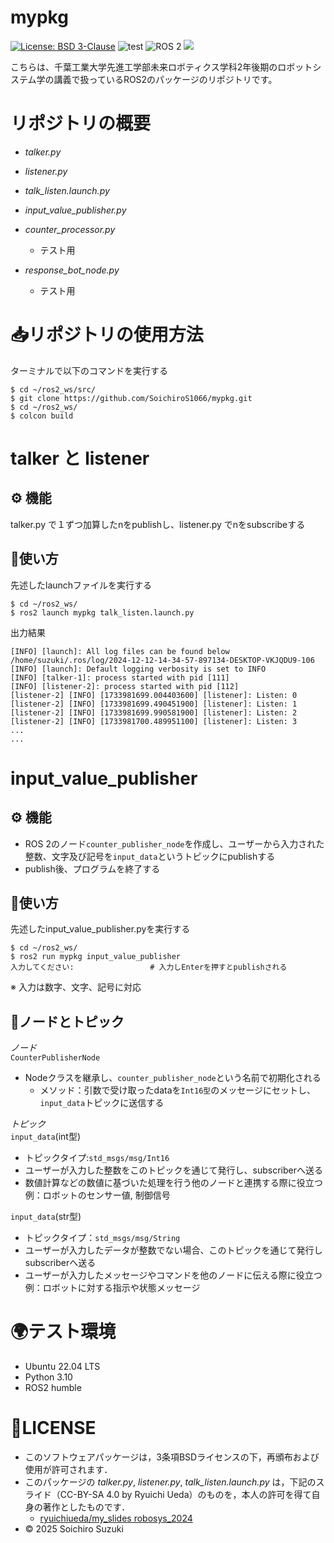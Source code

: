 # mypkg
[![License: BSD 3-Clause](https://img.shields.io/badge/License-BSD%203--Clause-blue.svg)](https://opensource.org/licenses/BSD-3-Clause)
![test](https://github.com/SoichiroS1066/mypkg/actions/workflows/test_counter_processor.yml/badge.svg)
<img src="https://img.shields.io/badge/ROS%202-00A1A7.svg?logo=ros&logoColor=white&style=for-the-badge" alt="ROS 2">
<img src="https://img.shields.io/badge/-Python-yellow.svg?logo=python&style=for-the-badge">


こちらは、千葉工業大学先進工学部未来ロボティクス学科2年後期のロボットシステム学の講義で扱っているROS2のパッケージのリポジトリです。

# リポジトリの概要
- *talker.py*

- *listener.py*

- *talk_listen.launch.py*

- *input_value_publisher.py*

- *counter_processor.py*
   - テスト用

- *response_bot_node.py*
   - テスト用

# 📥リポジトリの使用方法

ターミナルで以下のコマンドを実行する
```
$ cd ~/ros2_ws/src/
$ git clone https://github.com/SoichiroS1066/mypkg.git
$ cd ~/ros2_ws/
$ colcon build
```

# talker と listener

## ⚙️ 機能

talker.py で１ずつ加算したnをpublishし、listener.py でnをsubscribeする

## 📝使い方
先述したlaunchファイルを実行する
```
$ cd ~/ros2_ws/
$ ros2 launch mypkg talk_listen.launch.py
```  
出力結果
```
[INFO] [launch]: All log files can be found below /home/suzuki/.ros/log/2024-12-12-14-34-57-897134-DESKTOP-VKJQDU9-106
[INFO] [launch]: Default logging verbosity is set to INFO
[INFO] [talker-1]: process started with pid [111]
[INFO] [listener-2]: process started with pid [112]
[listener-2] [INFO] [1733981699.004403600] [listener]: Listen: 0
[listener-2] [INFO] [1733981699.490451900] [listener]: Listen: 1
[listener-2] [INFO] [1733981699.990581900] [listener]: Listen: 2
[listener-2] [INFO] [1733981700.489951100] [listener]: Listen: 3
...
...
```  

# input_value_publisher

## ⚙️ 機能
- ROS 2のノード`counter_publisher_node`を作成し、ユーザーから入力された整数、文字及び記号を`input_data`というトピックにpublishする
- publish後、プログラムを終了する

## 📝使い方
先述したinput_value_publisher.pyを実行する
```
$ cd ~/ros2_ws/
$ ros2 run mypkg input_value_publisher
入力してください:                 # 入力しEnterを押すとpublishされる
```   
※ 入力は数字、文字、記号に対応


## 💬ノードとトピック
*ノード*   
`CounterPublisherNode`   
- Nodeクラスを継承し、`counter_publisher_node`という名前で初期化される
   - メソッド：引数で受け取ったdataを`Int16型`のメッセージにセットし、`input_data`トピックに送信する
    
*トピック*   
`input_data`(int型)
- トピックタイプ:`std_msgs/msg/Int16`
- ユーザーが入力した整数をこのトピックを通じて発行し、subscriberへ送る
- 数値計算などの数値に基づいた処理を行う他のノードと連携する際に役立つ   
例：ロボットのセンサー値, 制御信号
   
`input_data`(str型)
- トピックタイプ：`std_msgs/msg/String`
- ユーザーが入力したデータが整数でない場合、このトピックを通じて発行しsubscriberへ送る
- ユーザーが入力したメッセージやコマンドを他のノードに伝える際に役立つ   
例：ロボットに対する指示や状態メッセージ


# 🌍テスト環境
- Ubuntu 22.04 LTS
- Python 3.10
- ROS2 humble

# 📄LICENSE

- このソフトウェアパッケージは，3条項BSDライセンスの下，再頒布および使用が許可されます．
- このパッケージの *talker.py*, *listener.py*, *talk_listen.launch.py* は，下記のスライド（CC-BY-SA 4.0 by Ryuichi Ueda）のものを，本人の許可を得て自身の著作としたものです．
    - [ryuichiueda/my_slides robosys_2024](https://github.com/ryuichiueda/my_slides/tree/master/robosys_2024)
- © 2025 Soichiro Suzuki
